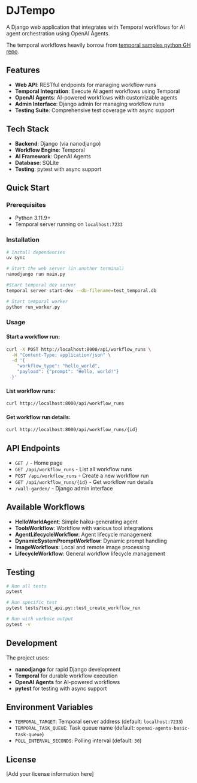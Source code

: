 # DJTempo

A Django web application that integrates with Temporal workflows for AI agent orchestration using OpenAI Agents.

The temporal workflows heavily borrow from [temporal samples python GH repo](https://github.com/temporalio/samples-python).

## Features

- **Web API**: RESTful endpoints for managing workflow runs
- **Temporal Integration**: Execute AI agent workflows using Temporal
- **OpenAI Agents**: AI-powered workflows with customizable agents
- **Admin Interface**: Django admin for managing workflow runs
- **Testing Suite**: Comprehensive test coverage with async support

## Tech Stack

- **Backend**: Django (via nanodjango)
- **Workflow Engine**: Temporal
- **AI Framework**: OpenAI Agents
- **Database**: SQLite
- **Testing**: pytest with async support

## Quick Start

### Prerequisites

- Python 3.11.9+
- Temporal server running on `localhost:7233`

### Installation

```bash
# Install dependencies
uv sync

# Start the web server (in another terminal)
nanodjango run main.py

#Start temporal dev server
temporal server start-dev --db-filename=test_temporal.db

# Start temporal worker
python run_worker.py
```

### Usage

#### Start a workflow run:
```bash
curl -X POST http://localhost:8000/api/workflow_runs \
  -H "Content-Type: application/json" \
  -d '{
    "workflow_type": "hello_world",
    "payload": {"prompt": "Hello, world!"}
  }'
```

#### List workflow runs:
```bash
curl http://localhost:8000/api/workflow_runs
```

#### Get workflow run details:
```bash
curl http://localhost:8000/api/workflow_runs/{id}
```

## API Endpoints

- `GET /` - Home page
- `GET /api/workflow_runs` - List all workflow runs
- `POST /api/workflow_runs` - Create a new workflow run
- `GET /api/workflow_runs/{id}` - Get workflow run details
- `/wall-garden/` - Django admin interface

## Available Workflows

- **HelloWorldAgent**: Simple haiku-generating agent
- **ToolsWorkflow**: Workflow with various tool integrations
- **AgentLifecycleWorkflow**: Agent lifecycle management
- **DynamicSystemPromptWorkflow**: Dynamic prompt handling
- **ImageWorkflows**: Local and remote image processing
- **LifecycleWorkflow**: General workflow lifecycle management

## Testing

```bash
# Run all tests
pytest

# Run specific test
pytest tests/test_api.py::test_create_workflow_run

# Run with verbose output
pytest -v
```

## Development

The project uses:
- **nanodjango** for rapid Django development
- **Temporal** for durable workflow execution
- **OpenAI Agents** for AI-powered workflows
- **pytest** for testing with async support

## Environment Variables

- `TEMPORAL_TARGET`: Temporal server address (default: `localhost:7233`)
- `TEMPORAL_TASK_QUEUE`: Task queue name (default: `openai-agents-basic-task-queue`)
- `POLL_INTERVAL_SECONDS`: Polling interval (default: `30`)

## License

[Add your license information here]